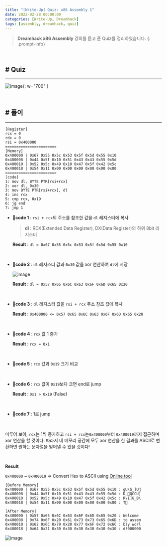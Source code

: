 ```yaml
---
title: "[Write-Up] Quiz: x86 Assembly 1"
date: 2022-02-28 00:00:00
categories: [Write-Up, Dreamhack]
tags: [assembly, dreamhack, quiz]
---
```


> **Dreamhack x86 Assembly** 강의를 듣고 푼 Quiz를 정리하였습니다.
{: .prompt-info}

<br>

## # Quiz

---

![image](https://user-images.githubusercontent.com/37824335/223080923-30b09d5b-4b01-4699-8869-6317a15b3408.png){: w="700" }

<br>

## # 풀이

---

```
[Register]
rcx = 0
rdx = 0
rsi = 0x400000
=======================
[Memory]
0x400000 | 0x67 0x55 0x5c 0x53 0x5f 0x5d 0x55 0x10
0x400008 | 0x44 0x5f 0x10 0x51 0x43 0x43 0x55 0x5d
0x400010 | 0x52 0x5c 0x49 0x10 0x47 0x5f 0x42 0x5c
0x400018 | 0x54 0x11 0x00 0x00 0x00 0x00 0x00 0x00
=======================
[code]
1: mov dl, BYTE PTR[rsi+rcx]
2: xor dl, 0x30
3: mov BYTE PTR[rsi+rcx], dl
4: inc rcx
5: cmp rcx, 0x19
6: jg end
7: jmp 1
```

- 📌**code 1** : `rsi + rcx`의 주소를 참조한 값을 `dl` 레지스터에 복사

    > **dl** : RDX(Extended Data Register), DX(Data Register)의 하위 8bit 레지스터

    **Result** : `dl = 0x67 0x55 0x5c 0x53 0x5f 0x5d 0x55 0x10`

<br />

- 📌**code 2** : `dl` 레지스터 값과 `0x30` 값을 xor 연산하여 `dl`에 저장

    ![image](https://user-images.githubusercontent.com/37824335/223082535-c5b7ce4f-f934-43fb-8e5e-9c4dbada4233.png)

    **Result** : `dl = 0x57 0x65 0x6C 0x63 0x6F 0x6D 0x65 0x20`

<br />

- 📌**code 3** : `dl` 레지스터 값을 `rsi + rcx` 주소 참조 값에 복사

    **Result** : `0x400000 <= 0x57 0x65 0x6C 0x63 0x6F 0x6D 0x65 0x20`

<br />

- 📌**code 4** : `rcx` 값 1 증가

    **Result** : `rcx = 0x1`

<br />

- 📌**code 5** : `rcx` 값과 `0x19` 크기 비교

<br />

- 📌**code 6** : `rcx` 값이 `0x19`보다 크면 end로 jump

    **Result** : `0x1 > 0x19` (False)

<br />

- 📌**code 7** : 1로 jump

<br />

미루어 보아, `rcx`는 1씩 증가하고 `rsi + rcx`는`0x400000`부터 `0x400019`까지 접근하며 xor 연산을 할 것이다. 따라서 네 메모리 공간에 모두 xor 연산을 한 결과를 ASCII로 변환하면 원하는 문자열을 얻어낼 수 있을 것이다!

<br />

**Result**

`0x400000` ~ `0x400019` => Convert Hex to ASCII using [Online tool](https://www.rapidtables.com/convert/number/hex-to-ascii.html)

```
[Before Memory]
0x400000 | 0x67 0x55 0x5c 0x53 0x5f 0x5d 0x55 0x10 : gU\S_]U
0x400008 | 0x44 0x5f 0x10 0x51 0x43 0x43 0x55 0x5d : D_QCCU]
0x400010 | 0x52 0x5c 0x49 0x10 0x47 0x5f 0x42 0x5c : R\IG_B\
0x400018 | 0x54 0x11 0x00 0x00 0x00 0x00 0x00 0x00 : T

[After Memory]
0x400000 | 0x57 0x65 0x6C 0x63 0x6F 0x6D 0x65 0x20 : Welcome
0x400008 | 0x74 0x6F 0x20 0x61 0x73 0x73 0x65 0x6D : to assem
0x400010 | 0x62 0x6C 0x79 0x20 0x77 0x6F 0x72 0x6C : bly worl
0x400018 | 0x64 0x21 0x30 0x30 0x30 0x30 0x30 0x30 : d!000000
```

![image](https://user-images.githubusercontent.com/37824335/223082601-6d1369f6-06c5-49f3-a9b1-753ffdaa3e8a.png)
